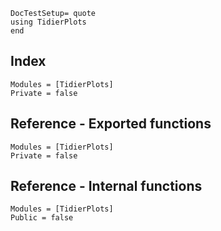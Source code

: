 ```@meta
DocTestSetup= quote
using TidierPlots
end
```
## Index
```@index
Modules = [TidierPlots]
Private = false
```

## Reference - Exported functions
```@autodocs
Modules = [TidierPlots]
Private = false
```

## Reference - Internal functions
```@autodocs
Modules = [TidierPlots]
Public = false
```
